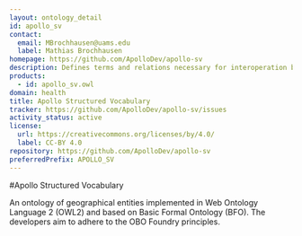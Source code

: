 ```yaml
---
layout: ontology_detail
id: apollo_sv
contact:
  email: MBrochhausen@uams.edu
  label: Mathias Brochhausen
homepage: https://github.com/ApolloDev/apollo-sv
description: Defines terms and relations necessary for interoperation between epidemic models and public health application software that interface with these models
products:
  - id: apollo_sv.owl
domain: health
title: Apollo Structured Vocabulary
tracker: https://github.com/ApolloDev/apollo-sv/issues
activity_status: active
license:
  url: https://creativecommons.org/licenses/by/4.0/
  label: CC-BY 4.0
repository: https://github.com/ApolloDev/apollo-sv
preferredPrefix: APOLLO_SV
---
```


#Apollo Structured Vocabulary

An ontology of geographical entities implemented in Web Ontology Language 2 (OWL2) and based on Basic Formal Ontology (BFO). The developers aim to adhere to the OBO Foundry principles.
